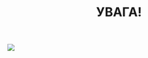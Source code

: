 ﻿---
title: УВАГА!
---

![](https://res.cloudinary.com/school55/image/upload/v1642493678/temp/image.jpg)